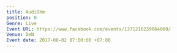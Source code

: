 ```yaml
---
title: AudiOhm
position: 0
Genre: Live
Event URL: https://www.facebook.com/events/1371216239664069/
Venue: DeN
Event date: 2017-08-02 07:00:00 +07:00
---
```


